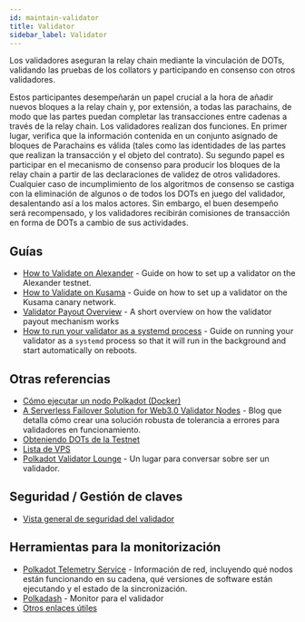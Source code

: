 ```yaml
---
id: maintain-validator
title: Validator
sidebar_label: Validator
---
```


Los validadores aseguran la relay chain mediante la vinculación de DOTs, validando las pruebas de los collators y participando en consenso con otros validadores.

Estos participantes desempeñarán un papel crucial a la hora de añadir nuevos bloques a la relay chain y, por extensión, a todas las parachains, de modo que las partes puedan completar las transacciones entre cadenas a través de la relay chain. Los validadores realizan dos funciones. En primer lugar, verifica que la información contenida en un conjunto asignado de bloques de Parachains es válida (tales como las identidades de las partes que realizan la transacción y el objeto del contrato). Su segundo papel es participar en el mecanismo de consenso para producir los bloques de la relay chain a partir de las declaraciones de validez de otros validadores. Cualquier caso de incumplimiento de los algoritmos de consenso se castiga con la eliminación de algunos o de todos los DOTs en juego del validador, desalentando así a los malos actores. Sin embargo, el buen desempeño será recompensado, y los validadores recibirán comisiones de transacción en forma de DOTs a cambio de sus actividades.

## Guías

- [How to Validate on Alexander](maintain-guides-how-to-validate-alexander) - Guide on how to set up a validator on the Alexander testnet.
- [How to Validate on Kusama](maintain-guides-how-to-validate-kusama) - Guide on how to set up a validator on the Kusama canary network.
- [Validator Payout Overview](maintain-guides-validator-payout) - A short overview on how the validator payout mechanism works
- [How to run your validator as a systemd process](maintain-guides-how-to-systemd) - Guide on running your validator as a `systemd` process so that it will run in the background and start automatically on reboots.

## Otras referencias

- [Cómo ejecutar un nodo Polkadot (Docker)](https://medium.com/@acvlls/setting-up-a-maintain-the-easy-way-3a885283091f)
- [A Serverless Failover Solution for Web3.0 Validator Nodes](https://hackernoon.com/a-serverless-failover-solution-for-web-3-0-validator-nodes-e26b9d24c71d) - Blog que detalla cómo crear una solución robusta de tolerancia a errores para validadores en funcionamiento.
- [Obteniendo DOTs de la Testnet](learn-DOT#getting-testnet-dots)
- [Lista de VPS](maintain-guides-how-to-validate-kusama#vps-list)
- [Polkadot Validator Lounge](https://matrix.to/#/!NZrbtteFeqYKCUGQtr:matrix.parity.io?via=matrix.parity.io&via=matrix.org&via=web3.foundation) - Un lugar para conversar sobre ser un validador.

## Seguridad / Gestión de claves

- [Vista general de seguridad del validador](https://github.com/w3f/validator-security)

## Herramientas para la monitorización

- [Polkadot Telemetry Service](https://telemetry.polkadot.io/#/Alexander) - Información de red, incluyendo qué nodos están funcionando en su cadena, qué versiones de software están ejecutando y el estado de la sincronización.
- [Polkadash](http://polkadash.io/) - Monitor para el validador
- [Otros enlaces útiles](https://forum.web3.foundation/t/useful-links-for-validators/20)
